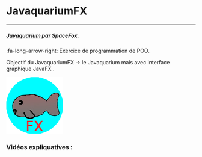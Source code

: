 # JavaquariumFX

------------

##### [Javaquarium](https://openclassrooms.com/forum/sujet/exo-javaquarium-26798 "Javaquarium") par SpaceFox.
:fa-long-arrow-right: Exercice de programmation de POO.

Objectif du JavaquariumFX -> le Javaquarium mais avec interface graphique JavaFX .

![](src/icone.png)


### Vidéos expliquatives :
